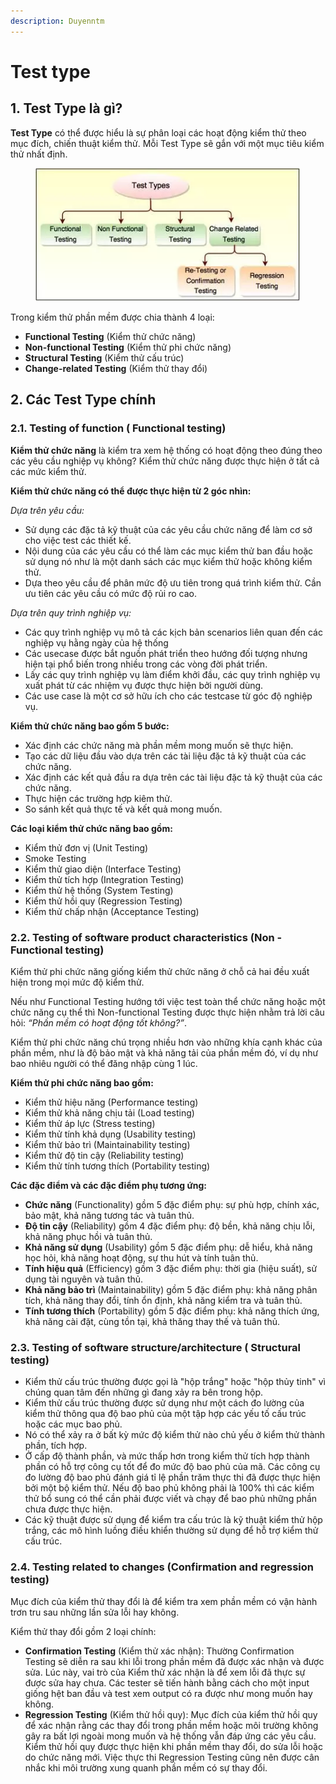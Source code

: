```yaml
---
description: Duyenntm
---
```


# Test type

## 1. Test Type là gì?

**Test Type** có thể được hiểu là sự phân loại các hoạt động kiểm thử theo mục đích, chiến thuật kiểm thử. Mỗi Test Type sẽ gắn với một mục tiêu kiểm thử nhất định.

<figure><img src="../../.gitbook/assets/image (9).png" alt=""><figcaption></figcaption></figure>

Trong kiểm thử phần mềm được chia thành 4 loại:

* **Functional Testing** (Kiểm thử chức năng)
* **Non-functional Testing** (Kiểm thử phi chức năng)
* **Structural Testing** (Kiểm thử cấu trúc)
* **Change-related Testing** (Kiểm thử thay đổi)

## 2. Các Test Type chính

### 2.1. Testing of function ( Functional testing)

**Kiểm thử chức năng** là kiểm tra xem hệ thống có hoạt động theo đúng theo các yêu cầu nghiệp vụ không? Kiểm thử chức năng được thực hiện ở tất cả các mức kiểm thử.

**Kiểm thử chức năng có thể được thực hiện từ 2 góc nhìn:**

_Dựa trên yêu cầu:_

* Sử dụng các đặc tả kỹ thuật của các yêu cầu chức năng để làm cơ sở cho việc test các thiết kế.
* Nội dung của các yêu cầu có thể làm các mục kiểm thử ban đầu hoặc sử dụng nó như là một danh sách các mục kiểm thử hoặc không kiểm thử.
* Dựa theo yêu cầu để phân mức độ ưu tiên trong quá trình kiểm thử. Cần ưu tiên các yêu cầu có mức độ rủi ro cao.

_Dựa trên quy trình nghiệp vụ:_

* Các quy trình nghiệp vụ mô tả các kịch bản scenarios liên quan đến các nghiệp vụ hằng ngày của hệ thống
* Các usecase được bắt nguồn phát triển theo hướng đối tượng nhưng hiện tại phổ biến trong nhiều trong các vòng đời phát triển.
* Lấy các quy trình nghiệp vụ làm điểm khởi đầu, các quy trình nghiệp vụ xuất phát từ các nhiệm vụ được thực hiện bởi người dùng.
* Các use case là một cơ sở hữu ích cho các testcase từ góc độ nghiệp vụ.

**Kiểm thử chức năng bao gồm 5 bước:**

* Xác định các chức năng mà phần mềm mong muốn sẽ thực hiện.
* Tạo các dữ liệu đầu vào dựa trên các tài liệu đặc tả kỹ thuật của các chức năng.
* Xác định các kết quả đầu ra dựa trên các tài liệu đặc tả kỹ thuật của các chức năng.
* Thực hiện các trường hợp kiêm thử.
* So sánh kết quả thực tế và kết quả mong muốn.

**Các loại kiểm thử chức năng bao gồm:**

* Kiểm thử đơn vị (Unit Testing)
* Smoke Testing
* Kiểm thử giao diện (Interface Testing)
* Kiểm thử tích hợp (Integration Testing)
* Kiểm thử hệ thống (System Testing)
* Kiểm thử hồi quy (Regression Testing)
* Kiểm thử chấp nhận (Acceptance Testing)

### 2.2. Testing of software product characteristics (Non - Functional testing)

Kiểm thử phi chức năng giống kiểm thử chức năng ở chỗ cả hai đều xuất hiện trong mọi mức độ kiểm thử.

Nếu như Functional Testing hướng tới việc test toàn thể chức năng hoặc một chức năng cụ thể thì Non-functional Testing được thực hiện nhằm trả lời câu hỏi: _“Phần mềm có hoạt động tốt không?”_.

Kiểm thử phi chức năng chú trọng nhiều hơn vào những khía cạnh khác của phần mềm, như là độ bảo mật và khả năng tải của phần mềm đó, ví dụ như bao nhiêu người có thể đăng nhập cùng 1 lúc.

**Kiểm thử phi chức năng bao gồm:**

* Kiểm thử hiệu năng (Performance testing)
* Kiểm thử khả năng chịu tải (Load testing)
* Kiểm thử áp lực (Stress testing)
* Kiểm thử tính khả dụng (Usability testing)
* Kiểm thử bảo trì (Maintainability testing)
* Kiểm thử độ tin cậy (Reliability testing)
* Kiểm thử tính tương thích (Portability testing)

**Các đặc điểm và các đặc điểm phụ tương ứng:**

* **Chức năng** (Functionality) gồm 5 đặc điểm phụ: sự phù hợp, chính xác, bảo mật, khả năng tương tác và tuân thủ.
* **Độ tin cậy** (Reliability) gồm 4 đặc điểm phụ: độ bền, khả năng chịu lỗi, khả năng phục hồi và tuân thủ.
* **Khả năng sử dụng** (Usability) gồm 5 đặc điểm phụ: dễ hiểu, khả năng học hỏi, khả năng hoạt động, sự thu hút và tính tuân thủ.
* **Tính hiệu quả** (Efficiency) gồm 3 đặc điểm phụ: thời gia (hiệu suất), sử dụng tài nguyên và tuân thủ.
* **Khả năng bảo trì** (Maintainability) gồm 5 đặc điểm phụ: khả năng phân tích, khả năng thay đổi, tính ổn định, khả năng kiểm tra và tuân thủ.
* **Tính tương thích** (Portability) gồm 5 đặc điểm phụ: khả năng thích ứng, khả năng cài đặt, cùng tồn tại, khả thăng thay thế và tuân thủ.

### 2.3. Testing of software structure/architecture ( Structural testing)

* Kiểm thử cấu trúc thường được gọi là "hộp trắng" hoặc "hộp thủy tinh" vì chúng quan tâm đến những gì đang xảy ra bên trong hộp.
* Kiểm thử cấu trúc thường được sử dụng như một cách đo lường của kiểm thử thông qua độ bao phủ của một tập hợp các yếu tố cấu trúc hoặc các mục bao phủ.
* Nó có thể xảy ra ở bất kỳ mức độ kiểm thử nào chủ yếu ở kiểm thử thành phần, tích hợp.
* Ở cấp độ thành phần, và mức thấp hơn trong kiểm thử tích hợp thành phần có hỗ trợ công cụ tốt để đo mức độ bao phủ của mã. Các công cụ đo lường độ bao phủ đánh giá tỉ lệ phần trăm thực thi đã được thực hiện bởi một bộ kiểm thử. Nếu độ bao phủ không phải là 100% thì các kiểm thử bổ sung có thể cần phải được viết và chạy để bao phủ những phần chưa được thực hiện.
* Các kỹ thuật được sử dụng để kiểm tra cấu trúc là kỹ thuật kiểm thử hộp trắng, các mô hình luồng điều khiển thường sử dụng để hỗ trợ kiểm thử cấu trúc.

### 2.4. Testing related to changes (Confirmation and regression testing)

Mục đích của kiểm thử thay đổi là để kiểm tra xem phần mềm có vận hành trơn tru sau những lần sửa lỗi hay không.

Kiểm thử thay đổi gồm 2 loại chính:

* **Confirmation Testing** (Kiểm thử xác nhận): Thường Confirmation Testing sẽ diễn ra sau khi lỗi trong phần mềm đã được xác nhận và được sửa. Lúc này, vai trò của Kiểm thử xác nhận là để xem lỗi đã thực sự được sửa hay chưa. Các tester sẽ tiến hành bằng cách cho một input giống hệt ban đầu và test xem output có ra được như mong muốn hay không.
* **Regression Testing** (Kiểm thử hồi quy): Mục đích của kiểm thử hồi quy để xác nhận rằng các thay đổi trong phần mềm hoặc môi trường không gây ra bất lợi ngoài mong muốn và hệ thống vẫn đáp ứng các yêu cầu. Kiểm thử hồi quy được thực hiện khi phần mềm thay đổi, do sửa lỗi hoặc do chức năng mới. Việc thực thi Regression Testing cũng nên được cân nhắc khi môi trường xung quanh phần mềm có sự thay đổi.
